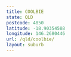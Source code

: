 ```yaml
---
title: COOLBIE
state: QLD
postcode: 4850
latitude: -18.90354588
longitude: 146.2680446
url: /qld/coolbie/
layout: suburb
---
```

